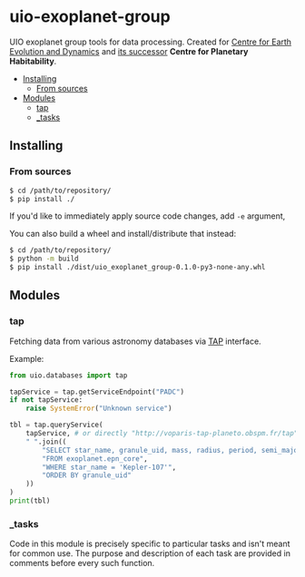 # uio-exoplanet-group

UIO exoplanet group tools for data processing. Created for [Centre for Earth Evolution and Dynamics](https://www.mn.uio.no/ceed/) and [its successor](https://mn.uio.no/ceed/english/about/news-and-events/research-in-media/new-ceo-centre-phab.html) **Centre for Planetary Habitability**.

<!-- MarkdownTOC -->

- [Installing](#installing)
    - [From sources](#from-sources)
- [Modules](#modules)
    - [tap](#tap)
    - [\_tasks](#_tasks)

<!-- /MarkdownTOC -->

## Installing

### From sources

``` sh
$ cd /path/to/repository/
$ pip install ./
```

If you'd like to immediately apply source code changes, add `-e` argument,

You can also build a wheel and install/distribute that instead:

``` sh
$ cd /path/to/repository/
$ python -m build
$ pip install ./dist/uio_exoplanet_group-0.1.0-py3-none-any.whl
```

## Modules

### tap

Fetching data from various astronomy databases via [TAP](https://www.ivoa.net/documents/TAP/) interface.

Example:

``` py
from uio.databases import tap

tapService = tap.getServiceEndpoint("PADC")
if not tapService:
    raise SystemError("Unknown service")

tbl = tap.queryService(
    tapService, # or directly "http://voparis-tap-planeto.obspm.fr/tap"
    " ".join((
        "SELECT star_name, granule_uid, mass, radius, period, semi_major_axis",
        "FROM exoplanet.epn_core",
        "WHERE star_name = 'Kepler-107'",
        "ORDER BY granule_uid"
    ))
)
print(tbl)
```

### \_tasks

Code in this module is precisely specific to particular tasks and isn't meant for common use. The purpose and description of each task are provided in comments before every such function.
